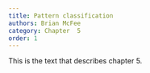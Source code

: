 ```yaml
---
title: Pattern classification
authors: Brian McFee
category: Chapter  5
order: 1
---
```


This is the text that describes chapter 5.
